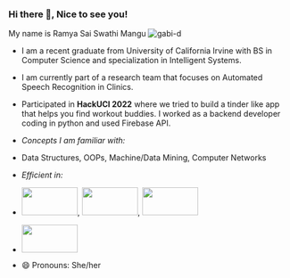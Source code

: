 ### Hi there 👋, Nice to see you!

My name is Ramya Sai Swathi Mangu
![gabi-d](https://user-images.githubusercontent.com/66845657/161664852-3c092928-69f9-455d-b1d4-177dbfa1443e.gif)
- I am a recent graduate from University of California Irvine with BS in Computer Science and specialization in Intelligent Systems.
- I am currently part of a research team that focuses on Automated Speech Recognition in Clinics.
- Participated in **HackUCI 2022** where we tried to build a tinder like app that helps you find workout buddies. I worked as a backend developer coding in python and used Firebase API.
- *Concepts I am familiar with:*
- Data Structures, OOPs, Machine/Data Mining, Computer Networks
- *Efficient in:*
- <img src="https://user-images.githubusercontent.com/66845657/161665124-12879e55-c1d2-4275-b54d-d7e487726b5b.gif" width="100" height="50">, <img src="https://user-images.githubusercontent.com/66845657/161665692-f6784dc3-8ab6-42f6-9196-b2ff7103e1bc.gif" width="100" height="50">, <img src="https://user-images.githubusercontent.com/66845657/161666066-c59c2a03-ec01-4b70-9f05-28b4c1c6ff6d.gif" width="100" height="50">

- [<img src="https://user-images.githubusercontent.com/66845657/161666785-2b64435f-ae38-42c9-a311-8cab2a8d0892.png" width="100" height="50">](https://www.linkedin.com/in/ramya-sai-swathi-m-887b79189?lipi=urn%3Ali%3Apage%3Ad_flagship3_profile_view_base_contact_details%3ByfnIpzO5R%2BmzH6NI4lhHVA%3D%3D)
- 😄 Pronouns: She/her

